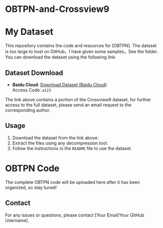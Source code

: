# OBTPN-and-Crossview9
# My Dataset

This repository contains the code and resources for [OBTPN]. The dataset is too large to host on GitHub，I have given some samples，See the folder. You can download the dataset using the following link:

## Dataset Download

- **Baidu Cloud**: [Download Dataset (Baidu Cloud)](https://pan.baidu.com/s/1sEwLArrvk2dLNDeVtWge5g)  
  Access Code: `a123`

The link above contains a portion of the Crossview9 dataset, for further access to the full dataset, please send an email request to the corresponding author.

## Usage

1. Download the dataset from the link above.
2. Extract the files using any decompression tool.
3. Follow the instructions in the `README` file to use the dataset.


# OBTPN Code
The complete OBTPN code will be uploaded here after it has been organized, so stay tuned!

## Contact

For any issues or questions, please contact [Your Email/Your GitHub Username].
